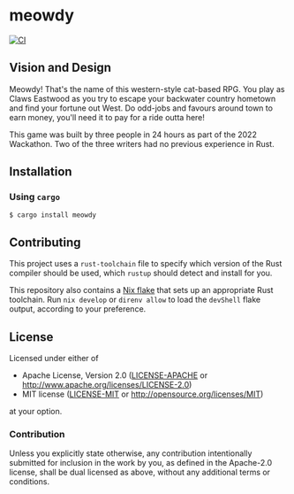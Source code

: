 # meowdy

[![CI]][workflow]

## Vision and Design
Meowdy! That's the name of this western-style cat-based RPG. You play as Claws Eastwood as you try to escape your backwater country hometown and find your fortune out West. Do odd-jobs and favours around town to earn money, you'll need it to pay for a ride outta here! 

This game was built by three people in 24 hours as part of the 2022 Wackathon. Two of the three writers had no previous experience in Rust.

## Installation

### Using `cargo`

```console
$ cargo install meowdy
```

## Contributing

This project uses a `rust-toolchain` file to specify which version of the Rust compiler should 
be used, which `rustup` should detect and install for you.

This repository also contains a [Nix flake](https://nixos.wiki/wiki/Flakes) that sets up 
an appropriate Rust toolchain. Run `nix develop` or `direnv allow` to load the `devShell` flake 
output, according to your preference.

## License

Licensed under either of

- Apache License, Version 2.0 ([LICENSE-APACHE](LICENSE-APACHE) or 
  http://www.apache.org/licenses/LICENSE-2.0)
- MIT license ([LICENSE-MIT](LICENSE-MIT) or http://opensource.org/licenses/MIT)

at your option.

### Contribution

Unless you explicitly state otherwise, any contribution intentionally submitted for inclusion in the 
work by you, as defined in the Apache-2.0 license, shall be dual licensed as above, without any 
additional terms or conditions.

[CI]: https://github.com/hivemind-braincell/meowdy/actions/workflows/ci.yml/badge.svg?branch=main
[workflow]: https://github.com/hivemind-braincell/meowdy/actions/workflows/ci.yml

